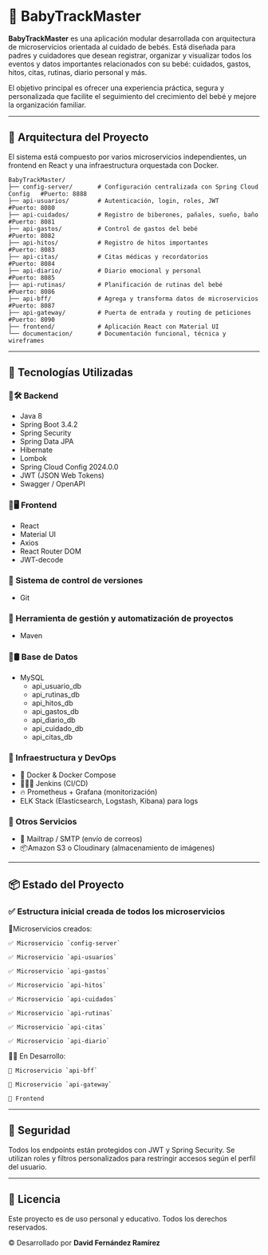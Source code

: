 # 👶 BabyTrackMaster

**BabyTrackMaster** es una aplicación modular desarrollada con arquitectura de microservicios orientada al cuidado de bebés. Está diseñada para padres y cuidadores que desean registrar, organizar y visualizar todos los eventos y datos importantes relacionados con su bebé: cuidados, gastos, hitos, citas, rutinas, diario personal y más.

El objetivo principal es ofrecer una experiencia práctica, segura y personalizada que facilite el seguimiento del crecimiento del bebé y mejore la organización familiar.

---

## 🧱 Arquitectura del Proyecto

El sistema está compuesto por varios microservicios independientes, un frontend en React y una infraestructura orquestada con Docker.

```
BabyTrackMaster/
├── config-server/       # Configuración centralizada con Spring Cloud Config	#Puerto: 8888
├── api-usuarios/        # Autenticación, login, roles, JWT						#Puerto: 8080
├── api-cuidados/        # Registro de biberones, pañales, sueño, baño			#Puerto: 8081
├── api-gastos/          # Control de gastos del bebé							#Puerto: 8082
├── api-hitos/           # Registro de hitos importantes						#Puerto: 8083
├── api-citas/           # Citas médicas y recordatorios						#Puerto: 8084
├── api-diario/          # Diario emocional y personal							#Puerto: 8085
├── api-rutinas/         # Planificación de rutinas del bebé					#Puerto: 8086
├── api-bff/         	 # Agrega y transforma datos de microservicios			#Puerto: 8087
├── api-gateway/         # Puerta de entrada y routing de peticiones			#Puerto: 8090
├── frontend/            # Aplicación React con Material UI						
└── documentacion/       # Documentación funcional, técnica y wireframes		
```

---

## 🧰 Tecnologías Utilizadas

### 🔹🛠️ Backend
- Java 8
- Spring Boot 3.4.2
- Spring Security
- Spring Data JPA
- Hibernate
- Lombok
- Spring Cloud Config 2024.0.0
- JWT (JSON Web Tokens)
- Swagger / OpenAPI

### 🔹🖥️ Frontend
- React
- Material UI
- Axios
- React Router DOM
- JWT-decode

### 🔹 Sistema de control de versiones
- Git 

### 🔹 Herramienta de gestión y automatización de proyectos
- Maven

### 🔹🛢 Base de Datos
- MySQL
	- api_usuario_db
	- api_rutinas_db
	- api_hitos_db
	- api_gastos_db
	- api_diario_db
	- api_cuidado_db
	- api_citas_db

### 🔹 Infraestructura y DevOps
- 🐋 Docker & Docker Compose
- 🤵🏻‍♂️ Jenkins (CI/CD)
- 🔥 Prometheus + Grafana (monitorización)
- ELK Stack (Elasticsearch, Logstash, Kibana) para logs

### 🔹 Otros Servicios
- 📨 Mailtrap / SMTP (envío de correos)
- 📦Amazon S3 o Cloudinary (almacenamiento de imágenes)

---

## 📦 Estado del Proyecto

### ✅ Estructura inicial creada de todos los microservicios
🔹Microservicios creados:

	✅ Microservicio `config-server`

	✅ Microservicio `api-usuarios`

	✅ Microservicio `api-gastos`

	✅ Microservicio `api-hitos`

	✅ Microservicio `api-cuidados`

 	✅ Microservicio `api-rutinas`

  	✅ Microservicio `api-citas`

   	✅ Microservicio `api-diario`
  
🔹🔜 En Desarrollo:

	🧱 Microservicio `api-bff`

	🧱 Microservicio `api-gateway`

	🧱 Frontend
---

## 🔐 Seguridad

Todos los endpoints están protegidos con JWT y Spring Security. Se utilizan roles y filtros personalizados para restringir accesos según el perfil del usuario.

---

## 📝 Licencia

Este proyecto es de uso personal y educativo. Todos los derechos reservados.

©️ Desarrollado por **David Fernández Ramírez**
